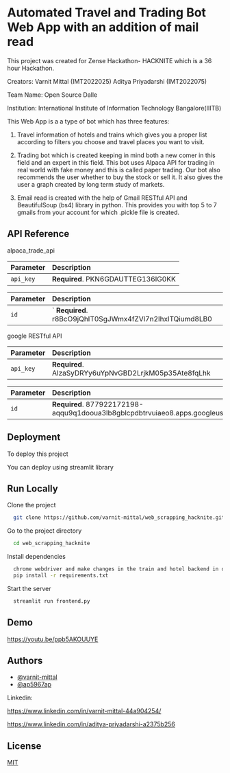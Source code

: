 
# Automated Travel and Trading Bot Web App with an addition of mail read

This project was created for Zense Hackathon- HACKNITE which is a 36 hour Hackathon.

Creators:  Varnit Mittal (IMT2022025)
           Aditya Priyadarshi (IMT2022075)

Team Name:  Open Source Dalle

Institution: International Institute of Information Technology Bangalore(IIITB)

This Web App is a a type of bot which has three features:

1) Travel information of hotels and trains which gives you a proper list according to filters you choose and travel places you want to visit.

2) Trading bot which is created keeping in mind both a new comer in this field and an expert in this field. This bot uses Alpaca API for trading in real world with fake money and this is called paper trading. Our bot also recommends the user whether to buy the stock or sell it. It also gives the user a graph created by long term study of markets.

3) Email read is created with the help of Gmail RESTful API and BeautifulSoup (bs4) library in python. This provides you with top 5 to 7 gmails from your account for which .pickle file is created.






## API Reference



  alpaca_trade_api

| Parameter |   Description                |
| :-------- |  :------------------------- |
| `api_key` |   **Required**. PKN6GDAUTTEG136IG0KK|

| Parameter |  Description                       |
| :-------- | :-------------------------------- |
| `id`      | ` **Required**. r8BcO9jQhIT0SgJWmx4fZVl7n2IhxlTQiumd8LB0 |


google RESTful API

| Parameter |   Description                |
| :-------- |  :------------------------- |
| `api_key` |   **Required**. AIzaSyDRYy6uYpNvGBD2LrjkM05p35Ate8fqLhk|

| Parameter |  Description                       |
| :-------- | :-------------------------------- |
| `id`      |  **Required**. 877922172198-aqqu9q1dooua3lb8gblcpdbtrvuiaeo8.apps.googleusercontent.com |





## Deployment

To deploy this project 

You can deploy using streamlit library
  


## Run Locally

Clone the project

```bash
  git clone https://github.com/varnit-mittal/web_scrapping_hacknite.git
```

Go to the project directory

```bash
  cd web_scrapping_hacknite
```

Install dependencies

```bash
  chrome webdriver and make changes in the train and hotel backend in os.PATH
  pip install -r requirements.txt
```

Start the server

```bash
  streamlit run frontend.py
```

## Demo

https://youtu.be/ppb5AKOUUYE

## Authors

- [@varnit-mittal](https://github.com/varnit-mittal)
- [@ap5967ap](https://github.com/ap5967ap)

Linkedin:

https://www.linkedin.com/in/varnit-mittal-44a904254/

https://www.linkedin.com/in/aditya-priyadarshi-a2375b256


## License

[MIT](https://choosealicense.com/licenses/mit/)

